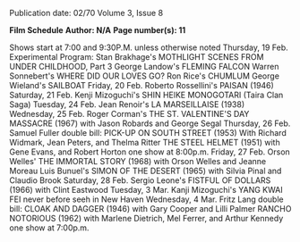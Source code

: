Publication date: 02/70
Volume 3, Issue 8

**Film Schedule**
**Author: N/A**
**Page number(s): 11**

Shows start at 7:00 and 9:30P.M. unless otherwise noted 
Thursday, 19 Feb. 
Experimental Program: 
Stan Brakhage's MOTHLIGHT 
SCENES FROM UNDER CHILDHOOD, Part 3 
George Landow's FLEMING FALCON 
Warren Sonnebert's WHERE DID OUR LOVES GO? 
Ron Rice's CHUMLUM 
George Wieland's SAILBOAT 
Friday, 20 Feb. 
Roberto Rossellini's PAISAN (1946) 
Saturday, 21 Feb. 
Kenji Mizoguchi's SHIN HElKE MONOGOTARI (Taira Clan Saga) 
Tuesday, 24 Feb. 
Jean Renoir's LA MARSEILLAISE (1938) 
Wednesday, 25 Feb. 
Roger Corman's THE ST. VALENTINE'S DAY MASSACRE (1967) 
with Jason Robards and George Segal 
Thursday, 26 Feb. 
Samuel Fuller double bill: 
PICK-UP ON SOUTH STREET (1953) 
With Richard Widmark, Jean Peters, and Thelma Ritter 
THE STEEL HELMET (1951) 
with Gene Evans, and Robert Horton 
one show at 8:00p.m. 
Friday, 27 Feb. 
Orson Welles' THE IMMORTAL STORY (1968) 
with Orson Welles and Jeanne Moreau 
Luis Bunuel's SIMON OF THE DESERT (1965) 
with Silvia Pinal and Claudio Brook 
Saturday, 28 Feb. 
Sergio Leone's FISTFUL OF DOLLARS (1966) 
with Clint Eastwood 
Tuesday, 3 Mar. 
Kanji Mizoguchi's YANG KWAI FEI 
never before seeh in New Haven 
Wednesday, 4 Mar. 
Fritz Lang double bill: 
CLOAK AND DAGGER (1946) 
with Gary Cooper and Lilli Palmer 
RANCHO NOTORIOUS (1962) 
with Marlene Dietrich, Mel Ferrer, and Arthur Kennedy 
one show at 7:00p.m.